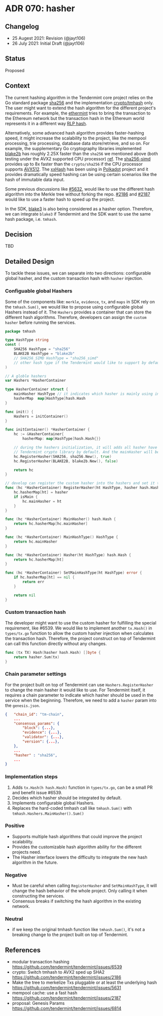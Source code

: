 # ADR 070: hasher 

## Changelog
- 25 Augest 2021: Revision (@jayt106)
- 26 July 2021: Initial Draft (@jayt106)

## Status
Proposed

## Context
The current hashing algorithm in the Tendermint core project relies on the Go standard package [sha256](https://pkg.go.dev/crypto/sha256) and the implementation [crypto/tmhash](https://github.com/tendermint/tendermint/blob/master/crypto/tmhash/hash.go) only. The user might want to extend the hash algorithm for the different project's requirements. For example, the [ethermint](https://github.com/tharsis/ethermint) tries to bring the transaction to the Ethereum network but the transaction hash in the Ethereum world represents it in a different way [RLP hash](https://github.com/ethereum/go-ethereum/blob/92b8f28df3255c6cef9605063850d77b46146763/core/types/transaction.go#L368).

Alternatively, some advanced hash algorithm provides faster-hashing speed, it might increase the scalability to the project, like the mempool processing, trie processing, database data store/retrieve, and so on. For example, the supplementary Go cryptography libraries implemented [blake2b](https://pkg.go.dev/golang.org/x/crypto/blake2b) has roughly 2.25X faster than the `sha256` we mentioned above (both testing under the AVX2 supported CPU processor) [ref](https://github.com/SimonWaldherr/golang-benchmarks#hash). The [sha256-simd](https://github.com/minio/sha256-simd/) provides up to 8x faster than the `crypto/sha256` if the CPU processor supports [AVX512](https://en.wikipedia.org/wiki/AVX-512). The [xxHash](https://github.com/cespare/xxhash) has been using in [Polkadot](https://substrate.dev/docs/en/knowledgebase/advanced/cryptography#hashing-algorithms) project and it provides dramatically speed hashing can be using certain scenarios like the hash of immutable data input.

Some previous discussions like [#5632](https://github.com/tendermint/tendermint/issues/5631), would like to use the different hash algorithm into the Merkle tree without forking the repo. [#2186](https://github.com/tendermint/tendermint/issues/2186) and [#2187](https://github.com/tendermint/tendermint/issues/2187) would like to use a faster hash to speed up the project. 

In the SDK, [blake3](https://github.com/BLAKE3-team/BLAKE3) is also being considered as a hasher option. Therefore, we can integrate `blake3` if Tendermint and the SDK want to use the same hash package, i.e. `tmhash`.

## Decision
TBD

## Detailed Design
To tackle these issues, we can separate into two directions: configurable global hasher, and the custom transaction hash with `hasher` injection.

### Configuable global Hashers
Some of the components like: `merkle`, `evidence`, `tx`, and `maps` in SDK rely on the `tmhash.Sum()`, we would like to propose using configurable global Hashers instead of it. The `Hashers` provides a container that can store the different hash algorithms. Therefore, developers can assign the `custom hasher` before running the services. 

```go
package tmhash

type HashType string
const (
    SHA256 HashType = "sha256"
    BLAKE2B HashType = "blake2b"
    // SHA256_SIMD HashType = "sha256_simd"
    // other hash type if the Tendermint would like to support by default
)

// A globle hashers
var Hashers *HasherContainer

type HasherContainer struct {
	mainHasher HashType // it indicates which hasher is mainly using in the tendermint components.
	hasherMap  map[HashType]hash.Hash
}

func init() {
	Hashers = initContainer()
}

func initContainer() *HasherContainer {
	hc := &HasherContainer{
		hasherMap: map[HashType]hash.Hash{}}

    // during the hashers initialization, it will adds all hasher have been integreted in 
    // Tendermint crypto library by default. And the mainHasher will be sha256 by default.    
	hc.RegisterHasher(SHA256, sha256.New(), true)
	hc.RegisterHasher(BLAKE2B, blake2b.New(), false)

	return hc
}

// develop can register the custom hasher into the hashers and set it to the main uses.
func (hc *HasherContainer) RegisterHasher(ht HashType, hasher hash.Hash, isMain bool) {
	hc.hasherMap[ht] = hasher
	if isMain {
		hc.mainHasher = ht
	}
}

func (hc *HasherContainer) MainHasher() hash.Hash {
	return hc.hasherMap[hc.mainHasher]
}

func (hc *HasherContainer) MainHashType() HashType {
	return hc.mainHasher
}

func (hc *HasherContainer) Hasher(ht HashType) hash.Hash {
	return hc.hasherMap[ht]
}

func (hc *HasherContainer) SetMainHashType(ht HashType) error {
    if hc.hasherMap[ht] == nil {
        return err
    }

	return nil
}
```

### Custom transaction hash
The developer might want to use the custom hasher for fulfilling the special requirement, like #6539.
We would like to implement another `tx.Hash()` in `types/tx.go` function to allow the custom hasher injection when calculates the transaction hash. Therefore, the project construct on top of Tendermint can call this function directly without any changes.

```go
func (tx TX) Hash(hasher hash.Hash) []byte {
    return hasher.Sum(tx)
}
```

### Chain parameter settings
For the project built on top of Tendermint can use `Hashers.RegisterHasher` to change the main hasher it would like to use. For Tendermint itself, it requires a chain parameter to indicate which hasher should be used in the service when the beginning. Therefore, we need to add a `hasher` param into the `genesis.json`.

```json
{   "chain_id": "tm-chain",
    ...
    "consensus_params": {
        "block": {...},
        "evidence": {...},
        "validator": {...},
        "version": {...},
    },
    ...
    "hasher" : "sha256",
    ...
}
```

### Implementation steps
1. Adds `tx.Hash(h hash.Hash)` function in `types/tx.go`, can be a small PR and benefit issue #6539.
2. Decides which hasher should be integrated by default.
3. Implements configurable global Hashers.
4. Replaces the hard-coded tmhash call like `tmhash.Sum()` with `tmhash.Hashers.MainHasher().Sum()`

### Positive
- Supports multiple hash algorithms that could improve the project scalability.
- Provides the customizable hash algorithm ability for the different projects need.
- The Hasher interface lowers the difficulty to integrate the new hash algorithm in the future. 

### Negative
- Must be careful when calling `RegisterHasher` and `SetMainHashType`, it will change the hash behavior of the whole project. Only calling it when constructing the services.
- Consensus breaks if switching the hash algorithm in the existing network.

### Neutral
- if we keep the original tmhash function like `tmhash.Sum()`, it's not a breaking change to the project built on top of Tendermint.

## References
- modular transaction hashing https://github.com/tendermint/tendermint/issues/6539
- crypto: Switch tmhash to AVX2 sped up SHA2 https://github.com/tendermint/tendermint/issues/2186
- Make the tree to merkelize Txs pluggable or at least the underlying hash https://github.com/tendermint/tendermint/issues/5631
- mempool cache: use a fast hash https://github.com/tendermint/tendermint/issues/2187
- proposal: Genesis Params https://github.com/tendermint/tendermint/issues/6814